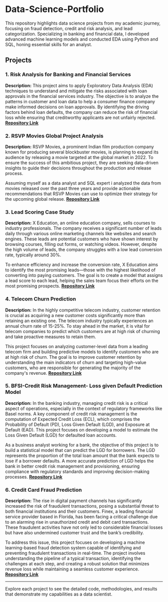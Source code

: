 # Data-Science-Portfolio
This repository highlights data science projects from my academic journey, focusing on fraud detection, credit and risk analysis, and lead categorization. Specializing in banking and financial data, I developed advanced machine learning models and conducted EDA using Python and SQL, honing essential skills for an analyst.

## Projects

### 1. Risk Analysis for Banking and Financial Services
**Description:** This project aims to apply Exploratory Data Analysis (EDA) techniques to understand and mitigate the risks associated with loan approvals in the financial services industry. The objective is to analyze the patterns in customer and loan data to help a consumer finance company make informed decisions on loan approvals. By identifying the driving factors behind loan defaults, the company can reduce the risk of financial loss while ensuring that creditworthy applicants are not unfairly rejected.
**[Repository Link](https://github.com/SowmyaKothari/EDA--Risk-Analysis-for-Banking-and-Financial-services)**

### 2. RSVP Movies Global Project Analysis
**Description:** RSVP Movies, a prominent Indian film production company known for producing several blockbuster movies, is planning to expand its audience by releasing a movie targeted at the global market in 2022. To ensure the success of this ambitious project, they are seeking data-driven insights to guide their decisions throughout the production and release process.

Assuming myself as a data analyst and SQL expert i analyzed the data from movies released over the past three years and provide actionable recommendations that RSVP Movies can use to optimize their strategy for the upcoming global release.
**[Repository Link](https://github.com/SowmyaKothari/RSVP-Movie-Recommendation)**

### 3. Lead Scoring Case Study
**Description:** X Education, an online education company, sells courses to industry professionals. The company receives a significant number of leads daily through various online marketing channels like websites and search engines. These leads are potential customers who have shown interest by browsing courses, filling out forms, or watching videos. However, despite the high volume of leads, the company struggles with a low lead conversion rate, typically around 30%.

To enhance efficiency and increase the conversion rate, X Education aims to identify the most promising leads—those with the highest likelihood of converting into paying customers. The goal is to create a model that assigns a lead score to each lead, helping the sales team focus their efforts on the most promising prospects.
**[Repository Link](https://github.com/SowmyaKothari/Lead-Scoring-Case-Study)**

### 4. Telecom Churn Prediction
**Description:** In the highly competitive telecom industry, customer retention is crucial as acquiring a new customer costs significantly more than retaining an existing one. The telecom industry typically experiences an annual churn rate of 15-25%. To stay ahead in the market, it is vital for telecom companies to predict which customers are at high risk of churning and take proactive measures to retain them.

This project focuses on analyzing customer-level data from a leading telecom firm and building predictive models to identify customers who are at high risk of churn. The goal is to improve customer retention by understanding the main indicators of churn and targeting high-value customers, who are responsible for generating the majority of the company's revenue.
**[Repository Link](https://github.com/SowmyaKothari/Telecom-Churn-Case-Study)**

### 5. BFSI-Credit Risk Management- Loss given Default Prediction Model
**Description:** In the banking industry, managing credit risk is a critical aspect of operations, especially in the context of regulatory frameworks like Basel norms. A key component of credit risk management is the computation of Expected Credit Loss (ECL), which comprises the Probability of Default (PD), Loss Given Default (LGD), and Exposure at Default (EAD). This project focuses on developing a model to estimate the Loss Given Default (LGD) for defaulted loan accounts.

As a business analyst working for a bank, the objective of this project is to build a statistical model that can predict the LGD for borrowers. The LGD represents the proportion of the total loan amount that the bank expects to lose if a borrower defaults. A more accurate prediction of LGD helps the bank in better credit risk management and provisioning, ensuring compliance with regulatory standards and improving decision-making processes.
**[Repository Link](https://github.com/SowmyaKothari/BFSI-Credit-Risk-Management)**

### 6. Credit Card Fraud Prediction
**Description:** The rise in digital payment channels has significantly increased the risk of fraudulent transactions, posing a substantial threat to both financial institutions and their customers. Finex, a leading financial service provider based in Florida, has been facing a critical challenge due to an alarming rise in unauthorized credit and debit card transactions. These fraudulent activities have not only led to considerable financial losses but have also undermined customer trust and the bank’s credibility.

To address this issue, this project focuses on developing a machine learning-based fraud detection system capable of identifying and preventing fraudulent transactions in real-time. The project involves understanding the pipeline of a typical transaction, identifying the challenges at each step, and creating a robust solution that minimizes revenue loss while maintaining a seamless customer experience.
**[Repository Link](https://github.com/SowmyaKothari/Credit-Card-Fraud-Detection)**

---

Explore each project to see the detailed code, methodologies, and results that demonstrate my capabilities as a data scientist.
